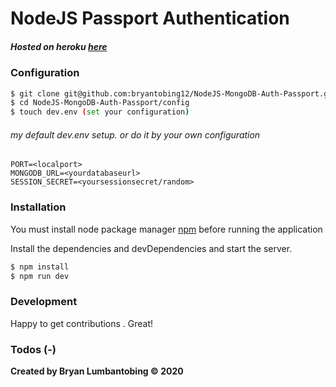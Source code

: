 # NodeJS Passport Authentication


##### Hosted on heroku [here](http://bryan-weather-application.herokuapp.com/)

### Configuration
```sh
$ git clone git@github.com:bryantobing12/NodeJS-MongoDB-Auth-Passport.git
$ cd NodeJS-MongoDB-Auth-Passport/config
$ touch dev.env (set your configuration)
```
###### my default dev.env setup. or do it by your own configuration
```
PORT=<localport>
MONGODB_URL=<yourdatabaseurl>
SESSION_SECRET=<yoursessionsecret/random>
```




### Installation

You must install node package manager [npm](https://nodejs.org/en/download/) before running the application

Install the dependencies and devDependencies and start the server.

```sh
$ npm install 
$ npm run dev
```

### Development

Happy to get contributions . Great!


### Todos (-)





**Created by Bryan Lumbantobing &copy; 2020**


